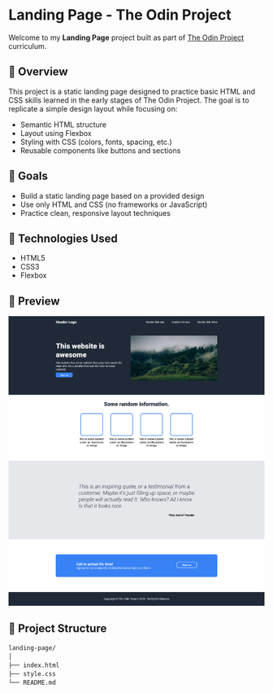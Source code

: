 # Landing Page - The Odin Project

Welcome to my **Landing Page** project built as part of [The Odin Project](https://www.theodinproject.com/) curriculum.

## 📝 Overview

This project is a static landing page designed to practice basic HTML and CSS skills learned in the early stages of The Odin Project. The goal is to replicate a simple design layout while focusing on:

- Semantic HTML structure
- Layout using Flexbox
- Styling with CSS (colors, fonts, spacing, etc.)
- Reusable components like buttons and sections

## 🚀 Goals

- Build a static landing page based on a provided design
- Use only HTML and CSS (no frameworks or JavaScript)
- Practice clean, responsive layout techniques

## 🔧 Technologies Used

- HTML5  
- CSS3  
- Flexbox  

## 📸 Preview

![Landing Page Screenshot](./Screenshot-landing-page.png)

## 📁 Project Structure

```bash
landing-page/
│
├── index.html          
├── style.css           
└── README.md           

